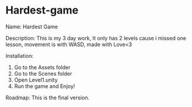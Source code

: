 # Hardest-game
Name:
Hardest Game

Description:
This is my 3 day work, It only has 2 levels cause i missed one lesson, movement is with WASD, made with Love<3

Installation:
1. Go to the Assets folder
2. Go to the Scenes folder
3. Open Level1.unity
4. Run the game and Enjoy!
   
Roadmap:
This is the final version.
